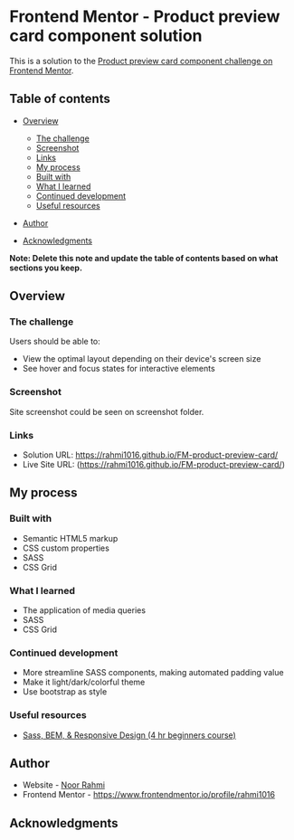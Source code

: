 # Frontend Mentor - Product preview card component solution

This is a solution to the [Product preview card component challenge on Frontend Mentor](https://www.frontendmentor.io/challenges/product-preview-card-component-GO7UmttRfa).

## Table of contents

- [Overview](#overview)

  - [The challenge](#the-challenge)
  - [Screenshot](#screenshot)
  - [Links](#links)
  - [My process](#my-process)
  - [Built with](#built-with)
  - [What I learned](#what-i-learned)
  - [Continued development](#continued-development)
  - [Useful resources](#useful-resources)

- [Author](#author)
- [Acknowledgments](#acknowledgments)

**Note: Delete this note and update the table of contents based on what sections you keep.**

## Overview

### The challenge

Users should be able to:

- View the optimal layout depending on their device's screen size
- See hover and focus states for interactive elements

### Screenshot
Site screenshot could be seen on screenshot folder.

### Links

- Solution URL: https://rahmi1016.github.io/FM-product-preview-card/
- Live Site URL: (https://rahmi1016.github.io/FM-product-preview-card/)

## My process

### Built with

- Semantic HTML5 markup
- CSS custom properties
- SASS
- CSS Grid

### What I learned

- The application of media queries
- SASS
- CSS Grid

### Continued development

- More streamline SASS components, making automated padding value
- Make it light/dark/colorful theme
- Use bootstrap as style

### Useful resources

- [Sass, BEM, & Responsive Design (4 hr beginners course)](https://www.youtube.com/watch?v=jfMHA8SqUL4&list=PLbMLPFZIPZvWkDw9J6ISTBA2zHkScDiCM&index=9)

## Author

- Website - [Noor Rahmi](WIP)
- Frontend Mentor - https://www.frontendmentor.io/profile/rahmi1016

## Acknowledgments
